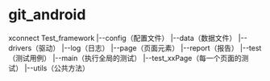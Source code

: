 # git_android
xconnect
Test_framework
    |--config（配置文件）
    |--data（数据文件）
    |--drivers（驱动）
    |--log（日志）
    |--page（页面元素）
    |--report（报告）
    |--test（测试用例）
       |--main（执行全局的测试）
       |--test_xxPage（每一个页面的测试）
    |--utils（公共方法）

